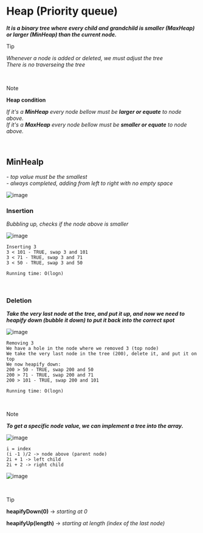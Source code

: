 # Heap (Priority queue)

***It is a binary tree where every child and grandchild is smaller (MaxHeap) or larger (MinHeap) than the current node.***

>[!TIP]
>*Whenever a node is added or deleted, we must adjust the tree
><br />
>There is no traverseing the tree*

<br />

>[!NOTE]
>**Heap condition**
>
>*If it's a **MinHeap** every node bellow must be **larger or equate** to node above.*
><br />
>*If it's a **MaxHeap** every node bellow must be **smaller or equate** to node above.*

<br />

## MinHealp
*- top value must be the smallest*
<br />
*- always completed, adding from left to right with no empty space*

![image](https://github.com/mbrezov/The-Last-Algorithms-Course-Youll-Need-notes/assets/127137480/cd383666-96b0-4529-8cac-8e381bcc492d)

### Insertion

*Bubbling up, checks if the node above is smaller*

![image](https://github.com/mbrezov/The-Last-Algorithms-Course-Youll-Need-notes/assets/127137480/1bb5e323-e198-4f0f-a731-9b68477b0c13)

```
Inserting 3
3 < 101 - TRUE, swap 3 and 101
3 < 71 - TRUE, swap 3 and 71
3 < 50 - TRUE, swap 3 and 50
```

`Running time: O(logn)`

<br />

### Deletion

***Take the very last node at the tree, and put it up, and now we need to heapify down (bubble it down) to put it back into the correct spot***

![image](https://github.com/mbrezov/The-Last-Algorithms-Course-Youll-Need-notes/assets/127137480/d4aa6c37-3e92-460b-b31c-9d0f037baa10)

```
Removing 3
We have a hole in the node where we removed 3 (top node)
We take the very last node in the tree (200), delete it, and put it on top
We now heapify down:
200 > 50 - TRUE, swap 200 and 50
200 > 71 - TRUE, swap 200 and 71
200 > 101 - TRUE, swap 200 and 101
```

`Running time: O(logn)`

<br />

>[!NOTE]
>***To get a specific node value, we can implement a tree into the array.***

![image](https://github.com/mbrezov/The-Last-Algorithms-Course-Youll-Need-notes/assets/127137480/e24198c4-870e-47db-bb43-c7b6642d4b74)

```
i = index
(i -1 )/2 -> node above (parent node)
2i + 1 -> left child
2i + 2 -> right child
```

![image](https://github.com/mbrezov/The-Last-Algorithms-Course-Youll-Need-notes/assets/127137480/fe9405d0-216c-4029-9d25-211edebc23e7)

<br />

>[!TIP]
>**heapifyDown(0)** -> *starting at 0*
>
>**heapifyUp(length)** -> *starting at length (index of the last node)*
